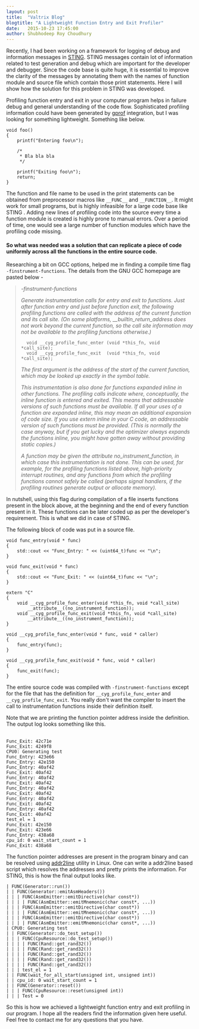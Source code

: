 ```yaml
---
layout: post
title:  "Valtrix Blog"
blogtitle: "A Lightweight Function Entry and Exit Profiler"
date:   2015-10-23 17:45:00
author: Shubhodeep Roy Choudhury
---
```


Recently, I had been working on a framework for logging of debug and information messages in [STING][sting]. STING messages contain lot of information related to test generation and debug which are important for the developer and debugger. Since the code base is quite huge, it is essential to improve the clarity of the messages by annotating them<!--more--> with the names of function module and source file which contain those print statements. Here I will show how the solution for this problem in STING was developed.

Profiling function entry and exit in your computer program helps in failure debug and general understanding of the code flow. Sophisticated profiling information could have been generated by [gprof][gprof] integration, but I was looking for something lightweight. Something like below.
&nbsp;

    void foo()
    {
        printf("Entering foo\n");

        /*
         * Bla bla bla
         */

        printf("Exiting foo\n");
        return;
    }

The function and file name to be used in the print statements can be obtained from preprocessor macros like `__FUNC__` and `__FUNCTION__`. It might work for small programs, but is highly infeasible for a large code base like STING . Adding new lines of profiling code into the source every time a function module is created is highly prone to manual errors. Over a period of time, one would see a large number of function modules which have the profiling code missing.

#### So what was needed was a solution that can replicate a piece of code uniformly across all the functions in the entire source code.

Researching a bit on GCC options, helped me in finding a compile time flag `-finstrument-functions`. The details from the GNU GCC homepage are pasted below -
&nbsp;

>*-finstrument-functions*
>
>*Generate instrumentation calls for entry and exit to functions. Just after function entry and just before function exit, the following profiling functions are called with the address of the current function and its call site. (On some platforms, __builtin_return_address does not work beyond the current function, so the call site information may not be available to the profiling functions otherwise.)*
>
>       void __cyg_profile_func_enter (void *this_fn, void *call_site);
>       void __cyg_profile_func_exit  (void *this_fn, void *call_site);
>
>*The first argument is the address of the start of the current function, which may be looked up exactly in the symbol table.*
>
>*This instrumentation is also done for functions expanded inline in other functions. The profiling calls indicate where, conceptually, the inline function is entered and exited. This means that addressable versions of such functions must be available. If all your uses of a function are expanded inline, this may mean an additional expansion of code size. If you use extern inline in your C code, an addressable version of such functions must be provided. (This is normally the case anyway, but if you get lucky and the optimizer always expands the functions inline, you might have gotten away without providing static copies.)*
>
>*A function may be given the attribute no_instrument_function, in which case this instrumentation is not done. This can be used, for example, for the profiling functions listed above, high-priority interrupt routines, and any functions from which the profiling functions cannot safely be called (perhaps signal handlers, if the profiling routines generate output or allocate memory).*

In nutshell, using this flag during compilation of a file inserts functions present in the block above, at the beginning and the end of every function present in it. These functions can be later coded up as per the developer's requirement. This is what we did in case of STING. 

The following block of code was put in a source file.
&nbsp;

    void func_entry(void * func)
    {
        std::cout << "Func_Entry: " << (uint64_t)func << "\n";
    }
    
    void func_exit(void * func)
    {
        std::cout << "Func_Exit: " << (uint64_t)func << "\n";
    }
    
    extern "C"
    {
        void __cyg_profile_func_enter(void *this_fn, void *call_site)
            __attribute__((no_instrument_function));
        void __cyg_profile_func_exit(void *this_fn, void *call_site)
            __attribute__((no_instrument_function));
    }
    
    void __cyg_profile_func_enter(void * func, void * caller)
    {
        func_entry(func);
    }
    
    void __cyg_profile_func_exit(void * func, void * caller)
    {
        func_exit(func);
    }
    
The entire source code was compiled with `-finstrument-functions` except for the file that has the definition for `__cyg_profile_func_enter` and `__cyg_profile_func_exit`. You really don't want the compiler to insert the call to instrumentation functions inside their definition itself.

Note that we are printing the function pointer address inside the definition. The output log looks something like this.   
&nbsp;

    Func_Exit: 42c71e
    Func_Exit: 4249f8
    CPU0: Generating test
    Func_Entry: 423e66
    Func_Entry: 42e150
    Func_Entry: 40af42
    Func_Exit: 40af42
    Func_Entry: 40af42
    Func_Exit: 40af42
    Func_Entry: 40af42
    Func_Exit: 40af42
    Func_Entry: 40af42
    Func_Exit: 40af42
    Func_Entry: 40af42
    Func_Exit: 40af42
    test_el = 1
    Func_Exit: 42e150
    Func_Exit: 423e66
    Func_Entry: 438a68
    cpu_id: 0 wait_start_count = 1
    Func_Exit: 438a68

The function pointer addresses are present in the program binary and can be resolved using [addr2line][addr2line] utility in Linux. One can write a addr2line based script which resolves the addresses and pretty prints the information. For STING, this is how the final output looks like.

    | FUNC(Generator::run())
    | | FUNC(Generator::emitAsmHeaders())
    | | | FUNC(AsmEmitter::emitDirective(char const*))
    | | | | FUNC(AsmEmitter::emitMnemonic(char const*, ...))
    | | | FUNC(AsmEmitter::emitDirective(char const*))
    | | | | FUNC(AsmEmitter::emitMnemonic(char const*, ...))
    | | | FUNC(AsmEmitter::emitDirective(char const*))
    | | | | FUNC(AsmEmitter::emitMnemonic(char const*, ...))
    | CPU0: Generating test
    | | FUNC(Generator::do_test_setup())
    | | | FUNC(CpuResource::do_test_setup())
    | | | | FUNC(Rand::get_rand32())
    | | | | FUNC(Rand::get_rand32())
    | | | | FUNC(Rand::get_rand32())
    | | | | FUNC(Rand::get_rand32())
    | | | | FUNC(Rand::get_rand32())
    | | | test_el = 1
    | | FUNC(wait_for_all_start(unsigned int, unsigned int))
    | | cpu_id: 0 wait_start_count = 1
    | | FUNC(Generator::reset())
    | | | FUNC(CpuResource::reset(unsigned int))
    | | | Test = 0

So this is how we achieved a lightweight function entry and exit profiling in our program. I hope all the readers find the information given here useful. Feel free to contact me for any questions that you have.

[gprof]:https://sourceware.org/binutils/docs/gprof
[sting]:http://www.valtrix.in/sting
[addr2line]:https://sourceware.org/binutils/docs/binutils/addr2line.html
